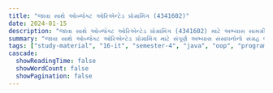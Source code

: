 ```yaml
---
title: "જાવા સાથે ઓબ્જેક્ટ ઓરિએન્ટેડ પ્રોગ્રામિંગ (4341602)"
date: 2024-01-15
description: "જાવા સાથે ઓબ્જેક્ટ ઓરિએન્ટેડ પ્રોગ્રામિંગ (4341602) માટે અભ્યાસ સામગ્રી, પ્રશ્નપત્રો અને ઉકેલો - ઇન્ફોર્મેશન ટેકનોલોજી, સેમેસ્ટર 4"
summary: "જાવા સાથે ઓબ્જેક્ટ ઓરિએન્ટેડ પ્રોગ્રામિંગ માટે સંપૂર્ણ અભ્યાસ સંસાધનોનો સંગ્રહ જેમાં સિલેબસ, 2023-2025ના પ્રશ્નપત્રો અને વિગતવાર ઉકેલોનો સમાવેશ થાય છે"
tags: ["study-material", "16-it", "semester-4", "java", "oop", "programming", "4341602"]
cascade:
  showReadingTime: false
  showWordCount: false
  showPagination: false
---
```

